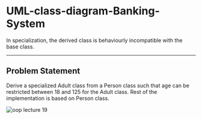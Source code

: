 # UML-class-diagram-Banking-System
In specialization, the derived class is behaviourly incompatible with the base class.

---
## Problem Statement
Derive a specialized Adult class from a Person class such that age can be restricted between 18 and 125 for the Adult class. Rest of the implementation is based on Person class. 

![oop lecture 19](https://user-images.githubusercontent.com/41892175/52708059-273e4a80-2fc4-11e9-9f66-c116140d6b1c.jpg)

